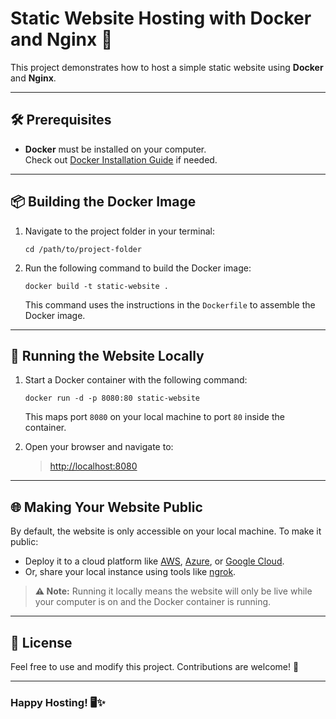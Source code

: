 # Static Website Hosting with Docker and Nginx 🚀

This project demonstrates how to host a simple static website using **Docker** and **Nginx**.

---

## 🛠 Prerequisites

- **Docker** must be installed on your computer.  
  Check out <a href="https://docs.docker.com/get-docker/" target="_blank">Docker Installation Guide</a> if needed.

---

## 📦 Building the Docker Image

<ol>
  <li>Navigate to the project folder in your terminal:
    <pre><code>cd /path/to/project-folder</code></pre>
  </li>
  <li>Run the following command to build the Docker image:
    <pre><code>docker build -t static-website .</code></pre>
    <p>This command uses the instructions in the <code>Dockerfile</code> to assemble the Docker image.</p>
  </li>
</ol>

---

## 🚀 Running the Website Locally

<ol>
  <li>Start a Docker container with the following command:
    <pre><code>docker run -d -p 8080:80 static-website</code></pre>
    <p>This maps port <code>8080</code> on your local machine to port <code>80</code> inside the container.</p>
  </li>
  <li>Open your browser and navigate to:
    <blockquote>
      <a href="http://localhost:8080" target="_blank">http://localhost:8080</a>
    </blockquote>
  </li>
</ol>

---

## 🌐 Making Your Website Public

By default, the website is only accessible on your local machine. To make it public:
<ul>
  <li>Deploy it to a cloud platform like <a href="https://aws.amazon.com/">AWS</a>, <a href="https://azure.microsoft.com/">Azure</a>, or <a href="https://cloud.google.com/">Google Cloud</a>.</li>
  <li>Or, share your local instance using tools like <a href="https://ngrok.com/">ngrok</a>.</li>
</ul>

<blockquote>
  <strong>⚠ Note:</strong> Running it locally means the website will only be live while your computer is on and the Docker container is running.
</blockquote>

---

## 📄 License

Feel free to use and modify this project. Contributions are welcome! 🌟

---

### Happy Hosting! 🖥️✨
